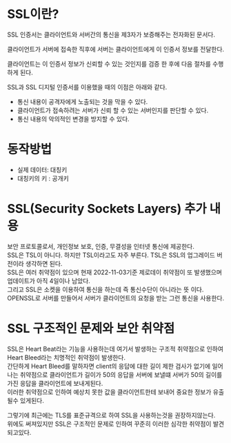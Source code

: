 # SSL이란?
SSL 인증서는 클라이언트와 서버간의 통신을 제3자가 보증해주는 전자화된 문서다. 

클라이언트가 서버에 접속한 직후에 서버는 클라이언트에게 이 인증서 정보를 전달한다. 

클라이언트는 이 인증서 정보가 신뢰할 수 있는 것인지를 검증 한 후에 다음 절차를 수행하게 된다.

SSL과 SSL 디지털 인증서를 이용했을 때의 이점은 아래와 같다.


* 통신 내용이 공격자에게 노출되는 것을 막을 수 있다. 
* 클라이언트가 접속하려는 서버가 신뢰 할 수 있는 서버인지를 판단할 수 있다.
* 통신 내용의 악의적인 변경을 방지할 수 있다. 

# 동작방법

* 실제 데이터: 대칭키
* 대칭키의 키 : 공개키

# SSL(Security Sockets Layers) 추가 내용

보안 프로토콜로서, 개인정보 보호, 인증, 무결성을 인터넷 통신에 제공한다.  
SSL은 TSL이 아니다. 하지만 TSL이라고도 자주 부른다. TSL은 SSL의 업그레이드 버전이라 생각하면 된다.  
SSL은 여러 취약점이 있으며 현재 2022-11-03기준 제로데이 취약점이 또 발생했으며 업데이트가 아직 4일이나 남았다.  
그리고 SSL은 소켓을 이용하여 통신을 하는데 즉 통신수단이 아니라는 뜻 이다.  
OPENSSL로 서버를 만들어서 서버가 클라이언트의 요청을 받는 그런 통신을 사용한다.

# SSL 구조적인 문제와 보안 취약점

SSL은 Heart Beat라는 기능을 사용하는데 여기서 발생하는 구조적 취약점으로 인하여 Heart Bleed라는 치명적인 취약점이 발생한다.  
간단하게 Heart Bleed를 말하자면 client의 응답에 대한 길이 제한 검사가 없기에 일어나는 취약점으로 클라이언트가 길이가 50의 응답을 서버에 보낼떄 서버가 50의 길이를 가진 응답을 클라이언트에 보내게된다.  
이러한 취약점으로 인하여 예상치 못한 값을 클라이언트한테 보내어 중요한 정보가 유출될수 있게된다.  

그렇기에 최근에는 TLS를 표준규격으로 하여 SSL을 사용하는것을 권장하지않는다.  
위에도 써져있지만 SSL은 구조적인 문제로 인하여 꾸준히 이러한 심각한 취약점이 발견되고있다.  